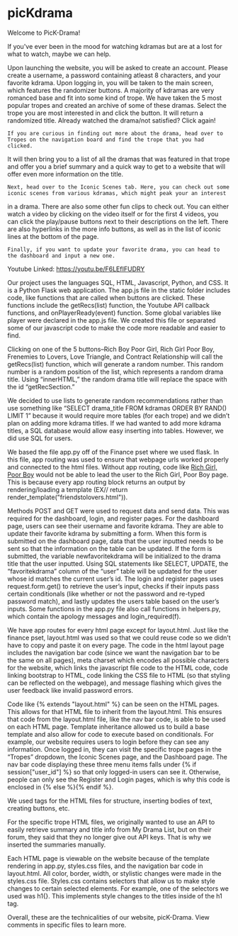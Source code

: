 # picKdrama

Welcome to PicK-Drama!

If you've ever been in the mood for watching kdramas but are at a lost for what to watch, maybe we can help.

   Upon launching the website, you will be asked to create an account. Please create a username, a password containing atleast 8 characters, and
your favorite kdrama. Upon logging in, you will be taken to the main screen, which features the randomizer buttons. A majority of kdramas are
very romanced base and fit into some kind of trope. We have taken the 5 most popular tropes and created an archive of some of these dramas.
Select the trope you are most interested in and click the button. It will return a randomized title. Already watched the drama/not satisfied? Click again!

    If you are curious in finding out more about the drama, head over to Tropes on the navigation board and find the trope that you had clicked.
It will then bring you to a list of all the dramas that was featured in that trope and offer you a brief summary and a quick way to get to a
website that will offer even more information on the title.

    Next, head over to the Iconic Scenes tab. Here, you can check out some iconic scenes from various kdramas, which might peak your an interest
in a drama. There are also some other fun clips to check out. You can either watch a video by clicking on the video itself or for the first 4 videos, you can click the play/pause buttons next to their descriptions on the left. There are also hyperlinks in the more info buttons, as well as in the list of iconic lines at the bottom of the page.

    Finally, if you want to update your favorite drama, you can head to the dashboard and input a new one.

Youtube Linked: https://youtu.be/F6LEfIFUDRY

Our project uses the languages SQL, HTML, Javascript, Python, and CSS. It is a Python Flask web application. The app.js file in the static folder includes code, like functions that are called when buttons are clicked. These functions include the getRecs(list) function, the Youtube API callback functions, and onPlayerReady(event) function. Some global variables like player were declared in the app.js file. We created this file or separated some of our javascript code to make the code more readable and easier to find.

Clicking on one of the 5 buttons–Rich Boy Poor Girl, Rich Girl Poor Boy, Frenemies to Lovers, Love Triangle, and Contract Relationship will call the getRecs(list) function, which will generate a random number. This random number is a random position of the list, which represents a random drama title. Using “innerHTML,” the random drama title will replace the space with the id “getRecSection.”

We decided to use lists to generate random recommendations rather than use something like “SELECT drama_title FROM kdramas ORDER BY RAND() LIMIT 1” because it would require more tables (for each trope) and we didn’t plan on adding more kdrama titles. If we had wanted to add more kdrama titles, a SQL database would allow easy inserting into tables. However, we did use SQL for users.

We based the file app.py off of the Finance pset where we used flask. In this file, app routing was used to ensure that webpage urls worked properly and connected to the html files. Without app routing, code like <a class="dropdown-item" href="/richgirlpoorboy">Rich Girl, Poor Boy</a> would not be able to lead the user to the Rich Girl, Poor Boy page. This is because every app routing block returns an output by rendering/loading a template (EX// return render_template("friendstolovers.html")).

Methods POST and GET were used to request data and send data. This was required for the dashboard, login, and register pages. For the dashboard page, users can see their username and favorite kdrama. They are able to update their favorite kdrama by submitting a form. When this form is submitted on the dashboard page, data that the user inputted needs to be sent so that the information on the table can be updated. If the form is submitted, the variable newfavoritekdrama will be initialized to the drama title that the user inputted. Using SQL statements like SELECT, UPDATE, the “favoritekdrama” column of the “user” table will be updated for the user whose id matches the current user’s id. The login and register pages uses request.form.get() to retrieve the user’s input, checks if their inputs pass certain conditionals (like whether or not the password and re-typed password match), and lastly updates the users table based on the user’s inputs. Some functions in the app.py file also call functions in helpers.py, which contain the apology messages and login_required(f).

We have app routes for every html page except for layout.html. Just like the finance pset, layout.html was used so that we could reuse code so we didn’t have to copy and paste it on every page. The code in the html layout page includes the navigation bar code (since we want the navigation bar to be the same on all pages), meta charset which encodes all possible characters for the website, <script src="/static/app.js"></script> which links the javascript file code to the HTML code, code linking bootstrap to HTML, code linking the CSS file to HTML (so that styling can be reflected on the webpage), and message flashing which gives the user feedback like invalid password errors.

Code like {% extends "layout.html" %} can be seen on the HTML pages. This allows for that HTML file to inherit from the layout.html. This ensures that code from the layout.html file, like the nav bar code, is able to be used on each HTML page. Template inheritance allowed us to build a base template and also allow for code to execute based on conditionals. For example, our website requires users to login before they can see any information. Once logged in, they can visit the specific trope pages in the “Tropes” dropdown, the Iconic Scenes page, and the Dashboard page. The nav bar code displaying these three menu items falls under {% if session["user_id"] %} so that only logged-in users can see it. Otherwise, people can only see the Register and Login pages, which is why this code is enclosed in {% else %}{% endif %}.

We used tags for the HTML files for structure, inserting bodies of text, creating buttons, etc.

For the specific trope HTML files, we originally wanted to use an API to easily retrieve summary and title info from My Drama List, but on their forum, they said that they no longer give out API keys. That is why we inserted the summaries manually.

Each HTML page is viewable on the website because of the template rendering in app.py,  styles.css files, and the navigation bar code in layout.html. All color, border, width, or stylistic changes were made in the styles.css file. Styles.css contains selectors that allow us to make style changes to certain selected elements. For example, one of the selectors we used was h1{}. This implements style changes to the titles inside of the h1 tag.

Overall, these are the technicalities of our website, picK-Drama. View comments in specific files to learn more.
